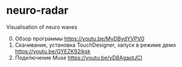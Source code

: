 # neuro-radar
Visualisation of neuro waves

0. Обзор программы https://youtu.be/MyDBydYVPV0
1. Скачивание, установка TouchDesigner, запуск в режиме демо https://youtu.be/GYEZK92iksk
2. Подключение Muse https://youtu.be/vD8AgaotJCI
